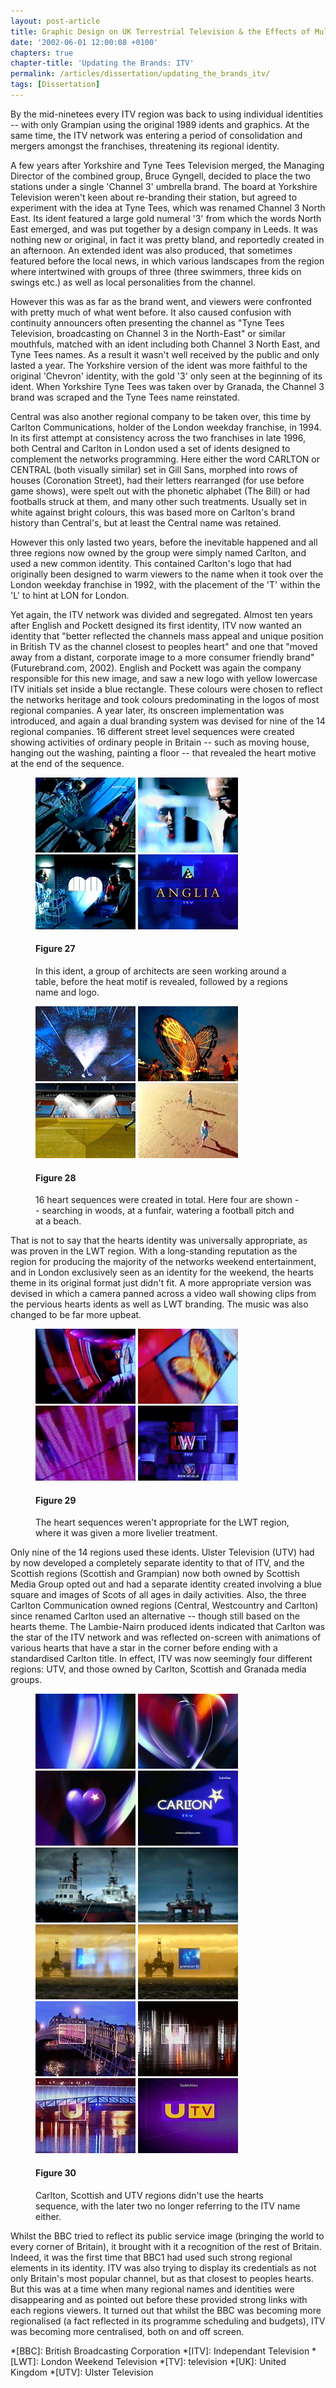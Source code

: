 ```yaml
---
layout: post-article
title: Graphic Design on UK Terrestrial Television & the Effects of Multi-Channel Growth
date: '2002-06-01 12:00:08 +0100'
chapters: true
chapter-title: 'Updating the Brands: ITV'
permalink: /articles/dissertation/updating_the_brands_itv/
tags: [Dissertation]
---
```

By the mid-ninetees every ITV region was back to using individual identities -- with only Grampian using the original 1989 idents and graphics. At the same time, the ITV network was entering a period of consolidation and mergers amongst the franchises, threatening its regional identity.

A few years after Yorkshire and Tyne Tees Television merged, the Managing Director of the combined group, Bruce Gyngell, decided to place the two stations under a single 'Channel 3' umbrella brand. The board at Yorkshire Television weren't keen about re-branding their station, but agreed to experiment with the idea at Tyne Tees, which was renamed Channel 3 North East. Its ident featured a large gold numeral '3' from which the words North East emerged, and was put together by a design company in Leeds. It was nothing new or original, in fact it was pretty bland, and reportedly created in an afternoon. An extended ident was also produced, that sometimes featured before the local news, in which various landscapes from the region where intertwined with groups of three (three swimmers, three kids on swings etc.) as well as local personalities from the channel.

However this was as far as the brand went, and viewers were confronted with pretty much of what went before. It also caused confusion with continuity announcers often presenting the channel as "Tyne Tees Television, broadcasting on Channel 3 in the North-East" or similar mouthfuls, matched with an ident including both Channel 3 North East, and Tyne Tees names. As a result it wasn't well received by the public and only lasted a year. The Yorkshire version of the ident was more faithful to the original 'Chevron' identity, with the gold '3' only seen at the beginning of its ident. When Yorkshire Tyne Tees was taken over by Granada, the Channel 3 brand was scraped and the Tyne Tees name reinstated.

Central was also another regional company to be taken over, this time by Carlton Communications, holder of the London weekday franchise, in 1994. In its first attempt at consistency across the two franchises in late 1996, both Central and Carlton in London used a set of idents designed to complement the networks programming. Here either the word CARLTON or CENTRAL (both visually similar) set in Gill Sans, morphed into rows of houses (Coronation Street), had their letters rearranged (for use before game shows), were spelt out with the phonetic alphabet (The Bill) or had footballs struck at them, and many other such treatments. Usually set in white against bright colours, this was based more on Carlton's brand history than Central's, but at least the Central name was retained.

However this only lasted two years, before the inevitable happened and all three regions now owned by the group were simply named Carlton, and used a new common identity. This contained Carlton's logo that had originally been designed to warm viewers to the name when it took over the London weekday franchise in 1992, with the placement of the 'T' within the 'L' to hint at LON for London.

Yet again, the ITV network was divided and segregated. Almost ten years after English and Pockett designed its first identity, ITV now wanted an identity that "better reflected the channels mass appeal and unique position in British TV as the channel closest to peoples heart" and one that "moved away from a distant, corporate image to a more consumer friendly brand" (Futurebrand.com, 2002). English and Pockett was again the company responsible for this new image, and saw a new logo with yellow lowercase ITV initials set inside a blue rectangle. These colours were chosen to reflect the networks heritage and took colours predominating in the logos of most regional companies. A year later, its onscreen implementation was introduced, and again a dual branding system was devised for nine of the 14 regional companies. 16 different street level sequences were created showing activities of ordinary people in Britain -- such as moving house, hanging out the washing, painting a floor -- that revealed the heart motive at the end of the sequence.

<figure id="figure-27">
    <img class="left" src="/assets/articles/dissertation/figure-27a.png" alt="Anglia ITV hearts ident, 1999" />
    <img class="left" src="/assets/articles/dissertation/figure-27b.png" alt="Anglia ITV hearts ident, 1999" />
    <img class="left" src="/assets/articles/dissertation/figure-27c.png" alt="Anglia ITV hearts ident, 1999" /> 
    <img class="left" src="/assets/articles/dissertation/figure-27d.png" alt="Anglia ITV hearts ident, 1999" />
    <figcaption>
        <h4>Figure 27</h4>
        <p>In this ident, a group of architects are seen working around a table, before the heat motif is revealed, followed by a regions name and logo.</p>
    </figcaption>
</figure>

<figure id="figure-28">
    <img class="left" src="/assets/articles/dissertation/figure-28a.png" alt="'Search Lights' hearts sequence" />
    <img class="left" src="/assets/articles/dissertation/figure-28b.png" alt="'Funfair' hearts sequence" />
    <img class="left" src="/assets/articles/dissertation/figure-28c.png" alt="'Football Pitch' hearts sequence" />
    <img class="left" src="/assets/articles/dissertation/figure-28d.png" alt="'Beach' hearts sequence" />
    <figcaption>
        <h4>Figure 28</h4>
        <p>16 heart sequences were created in total. Here four are shown -- searching in woods, at a funfair, watering a football pitch and at a beach.</p>
    </figcaption>
</figure>

That is not to say that the hearts identity was universally appropriate, as was proven in the LWT region. With a long-standing reputation as the region for producing the majority of the networks weekend entertainment, and in London exclusively seen as an identity for the weekend, the hearts theme in its original format just didn't fit. A more appropriate version was devised in which a camera panned across a video wall showing clips from the pervious hearts idents as well as LWT branding. The music was also changed to be far more upbeat.

<figure id="figure-29">
    <img class="left" src="/assets/articles/dissertation/figure-29a.png" alt="LWT 'Videowall' ident, 2000" />
    <img class="left" src="/assets/articles/dissertation/figure-29b.png" alt="LWT 'Videowall' ident, 2000" />
    <img class="left" src="/assets/articles/dissertation/figure-29c.png" alt="LWT 'Videowall' ident, 2000" />
    <img class="left" src="/assets/articles/dissertation/figure-29d.png" alt="LWT 'Videowall' ident, 2000" />
    <figcaption>
        <h4>Figure 29</h4>
        <p>The heart sequences weren't appropriate for the LWT region, where it was given a more livelier treatment.</p>
    </figcaption>
</figure>

Only nine of the 14 regions used these idents. Ulster Television (UTV) had by now developed a completely separate identity to that of ITV, and the Scottish regions (Scottish and Grampian) now both owned by Scottish Media Group opted out and had a separate identity created involving a blue square and images of Scots of all ages in daily activities. Also, the three Carlton Communication owned regions (Central, Westcountry and Carlton) since renamed Carlton used an alternative -- though still based on the hearts theme. The Lambie-Nairn produced idents indicated that Carlton was the star of the ITV network and was reflected on-screen with animations of various hearts that have a star in the corner before ending with a standardised Carlton title. In effect, ITV was now seemingly four different regions: UTV, and those owned by Carlton, Scottish and Granada media groups.

<figure id="figure-30">
    <img class="left" src="/assets/articles/dissertation/figure-30a.png" alt="Carlton ident, 1999" />
    <img class="left" src="/assets/articles/dissertation/figure-30b.png" alt="Carlton ident, 1999" />
    <img class="left" src="/assets/articles/dissertation/figure-30c.png" alt="Carlton ident, 1999" />
    <img src="/assets/articles/dissertation/figure-30d.png" alt="Carlton ident, 1999" /><br/>
    <img class="left" src="/assets/articles/dissertation/figure-30e.png" alt="Grampian Television ident, 1999" />
    <img class="left" src="/assets/articles/dissertation/figure-30f.png" alt="Grampian Television ident, 1999" />
    <img class="left" src="/assets/articles/dissertation/figure-30g.png" alt="Grampian Television ident, 1999" />
    <img src="/assets/articles/dissertation/figure-30h.png" alt="Grampian Television ident, 1999" /><br/>
    <img class="left" src="/assets/articles/dissertation/figure-30i.png" alt="UTV ident, 1999" />
    <img class="left" src="/assets/articles/dissertation/figure-30j.png" alt="UTV ident, 1999" />
    <img class="left" src="/assets/articles/dissertation/figure-30k.png" alt="UTV ident, 1999" />
    <img src="/assets/articles/dissertation/figure-30l.png" alt="UTV ident, 1999" />
    <figcaption>
        <h4>Figure 30</h4>
        <p>Carlton, Scottish and UTV regions didn't use the hearts sequence, with the later two no longer referring to the ITV name either.</p>
    </figcaption>
</figure>

Whilst the BBC tried to reflect its public service image (bringing the world to every corner of Britain), it brought with it a recognition of the rest of Britain. Indeed, it was the first time that BBC1 had used such strong regional elements in its identity. ITV was also trying to display its credentials as not only Britain's most popular channel, but as that closest to peoples hearts. But this was at a time when many regional names and identities were disappearing and as pointed out before these provided strong links with each regions viewers. It turned out that whilst the BBC was becoming more regionalised (a fact reflected in its programme scheduling and budgets), ITV was becoming more centralised, both on and off screen.

*[BBC]: British Broadcasting Corporation
*[ITV]: Independant Television
*[LWT]: London Weekend Television
*[TV]: television
*[UK]: United Kingdom
*[UTV]: Ulster Television